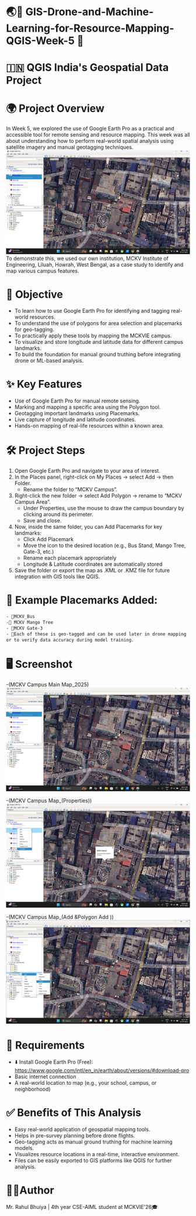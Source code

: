# 🌏📗 GIS-Drone-and-Machine-Learning-for-Resource-Mapping-QGIS-Week-5 🗾
# 🇮🇳 QGIS India's Geospatial Data Project

# 🌍 Project Overview
In Week 5, we explored the use of Google Earth Pro as a practical and accessible tool for remote sensing and resource mapping. This week was all about understanding how to perform real-world spatial analysis using satellite imagery and manual geotagging techniques.
![MCKV Campus Main Map_2025](https://github.com/RBhuiya/GIS-Drone-and-Machine-Learning-for-Resource-Mapping-QGIS-Week-5/blob/db99c0b0332196cdbf29a3134abba161a5995c2e/Screenshot/MCKV%20Campus%20Main%20Map_2025.png)
To demonstrate this, we used our own institution, MCKV Institute of Engineering, Liluah, Howrah, West Bengal, as a case study to identify and map various campus features.

# 🎯 Objective
- To learn how to use Google Earth Pro for identifying and tagging real-world resources.
- To understand the use of polygons for area selection and placemarks for geo-tagging.
- To practically apply these tools by mapping the MCKVIE campus.
- To visualize and store longitude and latitude data for different campus landmarks.
- To build the foundation for manual ground truthing before integrating drone or ML-based analysis.

# ✨ Key Features
- Use of Google Earth Pro for manual remote sensing.
- Marking and mapping a specific area using the Polygon tool.
- Geotagging important landmarks using Placemarks.
- Live capture of longitude and latitude coordinates.
- Hands-on mapping of real-life resources within a known area.

# 🛠️ Project Steps
1. Open Google Earth Pro and navigate to your area of interest.
2. In the Places panel, right-click on My Places → select Add → then Folder.
    - Rename the folder to “MCKV Campus”.
3. Right-click the new folder → select Add Polygon → rename to “MCKV Campus Area”.
    - Under Properties, use the mouse to draw the campus boundary by clicking around its perimeter.
    - Save and close.
4. Now, inside the same folder, you can Add Placemarks for key landmarks:
    - Click Add Placemark
    - Move the icon to the desired location (e.g., Bus Stand, Mango Tree, Gate-3, etc.)
    - Rename each placemark appropriately
    - Longitude & Latitude coordinates are automatically stored
5. Save the folder or export the map as .KML or .KMZ file for future integration with GIS tools like QGIS.

# 📍 Example Placemarks Added:
    - 📌MCKV_Bus
    -📌 MCKV Mango Tree
    - 📌MCKV Gate-3
    - 📌Each of these is geo-tagged and can be used later in drone mapping or to verify data accuracy during model training.

# 🖥️ Screenshot
-(MCKV Campus Main Map_2025)
![MCKV Campus Main Map_2025](https://github.com/RBhuiya/GIS-Drone-and-Machine-Learning-for-Resource-Mapping-QGIS-Week-5/blob/db99c0b0332196cdbf29a3134abba161a5995c2e/Screenshot/MCKV%20Campus%20Main%20Map_2025.png)

-(MCKV Campus Map_(Properties))
![MCKV Campus Map_(Properties)](https://github.com/RBhuiya/GIS-Drone-and-Machine-Learning-for-Resource-Mapping-QGIS-Week-5/blob/db99c0b0332196cdbf29a3134abba161a5995c2e/Screenshot/MCKV%20Campus%20Map_(Properties).png)

-(MCKV Campus Map_(Add &Polygon Add ))
![MCKV Campus Map_(Add &Polygon Add )](https://github.com/RBhuiya/GIS-Drone-and-Machine-Learning-for-Resource-Mapping-QGIS-Week-5/blob/db99c0b0332196cdbf29a3134abba161a5995c2e/Screenshot/MCKV%20Campus%20Map_(Add%20%26Polygon%20Add%20).png)

# 📝 Requirements
- ⬇️ Install Google Earth Pro (Free): https://www.google.com/intl/en_in/earth/about/versions/#download-pro
- Basic internet connection
- A real-world location to map (e.g., your school, campus, or neighborhood)

# ✅ Benefits of This Analysis
- Easy real-world application of geospatial mapping tools.
- Helps in pre-survey planning before drone flights.
- Geo-tagging acts as manual ground truthing for machine learning models.
- Visualizes resource locations in a real-time, interactive environment.
- Files can be easily exported to GIS platforms like QGIS for further analysis.

# 👨‍💼Author
Mr. Rahul Bhuiya | 4th year CSE-AIML student at MCKVIE'26🎓








